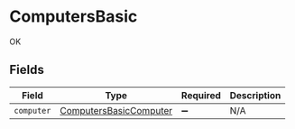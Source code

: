 # ComputersBasic

OK


## Fields

| Field                                                                   | Type                                                                    | Required                                                                | Description                                                             |
| ----------------------------------------------------------------------- | ----------------------------------------------------------------------- | ----------------------------------------------------------------------- | ----------------------------------------------------------------------- |
| `computer`                                                              | [ComputersBasicComputer](../../models/shared/computersbasiccomputer.md) | :heavy_minus_sign:                                                      | N/A                                                                     |